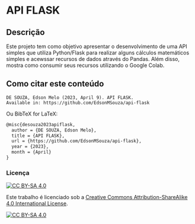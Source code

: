 # API FLASK

## Descrição

Este projeto tem como objetivo apresentar o desenvolvimento de uma API simples que utiliza Python/Flask para realizar alguns cálculos matemáticos simples e acewssar recursos de dados através do Pandas. Além disso, mostra como consumir seus recursos utilizando o Google Colab.

## Como citar este conteúdo

```abnt
DE SOUZA, Edson Melo (2023, April 9). API FLASK.
Available in: https://github.com/EdsonMSouza/api-flask
```

Ou BibTeX for LaTeX:

```latex
@misc{desouza2023apiflask,
  author = {DE SOUZA, Edson Melo},
  title = {API FLASK},
  url = {https://github.com/EdsonMSouza/api-flask},
  year = {2023},
  month = {April}
}
```

### Licença

[![CC BY-SA 4.0][cc-by-sa-shield]][cc-by-sa]

Este trabalho é licenciado sob a
[Creative Commons Attribution-ShareAlike 4.0 International License][cc-by-sa].

[![CC BY-SA 4.0][cc-by-sa-image]][cc-by-sa]

[cc-by-sa]: http://creativecommons.org/licenses/by-sa/4.0/

[cc-by-sa-image]: https://licensebuttons.net/l/by-sa/4.0/88x31.png

[cc-by-sa-shield]: https://img.shields.io/badge/License-CC%20BY--SA%204.0-lightgrey.svg